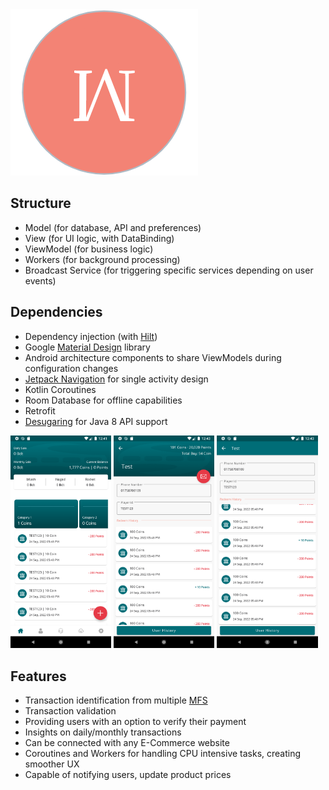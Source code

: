 <img src="resources/logo/logo.png" alt="App Logo"/>

## Structure
- Model (for database, API and preferences)
- View (for UI logic, with DataBinding)
- ViewModel (for business logic)
- Workers (for background processing)
- Broadcast Service (for triggering specific services depending on user events)

## Dependencies
- Dependency injection (with [Hilt](http://google.github.io/hilt/))
- Google [Material Design](https://material.io/blog/android-material-theme-color) library
- Android architecture components to share ViewModels during configuration changes
- [Jetpack Navigation](https://developer.android.com/guide/navigation) for single activity design
- Kotlin Coroutines
- Room Database for offline capabilities
- Retrofit
- [Desugaring](https://developer.android.com/studio/write/java8-support-table) for Java 8 API support

<p float="middle">
    <img src="resources/screenshots/ss_1.png" alt="SS 1" width="32%"/>
    <img src="resources/screenshots/ss_2.png" alt="SS 2" width="32%"/>
    <img src="resources/screenshots/ss_3.png" alt="SS 3" width="32%"/>
</p>

## Features
- Transaction identification from multiple [MFS](https://businesshaunt.com/mobile-financial-services-mfs-in-bangladesh/)
- Transaction validation
- Providing users with an option to verify their payment
- Insights on daily/monthly transactions
- Can be connected with any E-Commerce website
- Coroutines and Workers for handling CPU intensive tasks, creating smoother UX
- Capable of notifying users, update product prices
